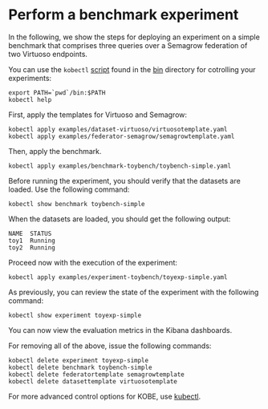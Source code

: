 # Perform a benchmark experiment

In the following, we show the steps for deploying an experiment on a simple
benchmark that comprises three queries over a Semagrow federation of two
Virtuoso endpoints.

You can use the `kobectl` [script](../references/kobectl.md) found in the
[bin](https://github.com/semagrow/kobe/tree/devel/bin)
directory for cotrolling your experiments:

```
export PATH=`pwd`/bin:$PATH
kobectl help
```

First, apply the templates for Virtuoso and Semagrow:

```
kobectl apply examples/dataset-virtuoso/virtuosotemplate.yaml
kobectl apply examples/federator-semagrow/semagrowtemplate.yaml
```
Then, apply the benchmark.

```
kobectl apply examples/benchmark-toybench/toybench-simple.yaml
```

Before running the experiment, you should verify that the datasets are loaded.
Use the following command:

```
kobectl show benchmark toybench-simple
```

When the datasets are loaded, you should get the following output:

```
NAME  STATUS
toy1  Running
toy2  Running
```

Proceed now with the execution of the experiment:

```
kobectl apply examples/experiment-toybench/toyexp-simple.yaml
```

As previously, you can review the state of the experiment with the following
command:

```
kobectl show experiment toyexp-simple
```
You can now view the evaluation metrics in the Kibana dashboards.

For removing all of the above, issue the following commands:
```
kobectl delete experiment toyexp-simple
kobectl delete benchmark toybench-simple
kobectl delete federatortemplate semagrowtemplate
kobectl delete datasettemplate virtuosotemplate
```
For more advanced control options for KOBE, use [kubectl].

[kubectl]: https://kubernetes.io/docs/reference/kubectl/overview/
